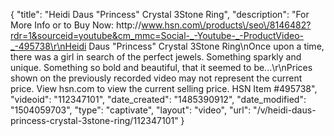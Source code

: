 {
    "title": "Heidi Daus \"Princess\" Crystal 3Stone Ring",
    "description": "For More Info or to Buy Now: http:\/\/www.hsn.com\/products\/seo\/8146482?rdr=1&sourceid=youtube&cm_mmc=Social-_-Youtube-_-ProductVideo-_-495738\r\nHeidi Daus \"Princess\" Crystal 3Stone Ring\nOnce upon a time, there was a girl in search of the perfect jewels. Something sparkly and unique. Something so bold and beautiful, that it seemed to be...\r\nPrices shown on the previously recorded video may not represent the current price.  View hsn.com to view the current selling price. HSN Item #495738",
    "videoid": "112347101",
    "date_created": "1485390912",
    "date_modified": "1504059703",
    "type": "captivate",
    "layout": "video",
    "url": "\/v\/heidi-daus-princess-crystal-3stone-ring\/112347101"
}